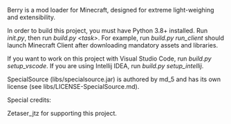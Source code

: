 Berry is a mod loader for Minecraft, designed for extreme light-weighing and extensibility.

In order to build this project, you must have Python 3.8+ installed. 
Run _init.py_, then run _build.py \<task\>_. For example,
run _build.py run\_client_ should launch Minecraft Client after downloading mandatory assets and libraries.

If you want to work on this project with Visual Studio Code, run _build.py setup\_vscode_. If you are using Intellij IDEA, run _build.py setup\_intellij_.

SpecialSource (libs/specialsource.jar) is authored by md_5 and has its own license (see libs/LICENSE-SpecialSource.md).

Special credits:

Zetaser_jtz for supporting this project.
